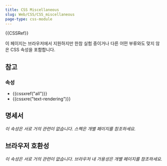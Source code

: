 ```yaml
---
title: CSS Miscellaneous
slug: Web/CSS/CSS_miscellaneous
page-type: css-module
---
```


{{CSSRef}}

이 페이지는 브라우저에서 지원하지만 한참 실험 중이거나 다른 어떤 부류와도 맞지 않은 CSS 속성을 포함합니다.

## 참고

### 속성

- {{cssxref("all")}}
- {{cssxre("text-rendering")}}

## 명세서

_이 속성은 서로 거의 관련이 없습니다. 스펙은 개별 페이지를 참조하세요._

## 브라우저 호환성

_이 속성은 서로 거의 관련이 없습니다. 브라우저 내 가용성은 개별 페이지를 참조하세요._
